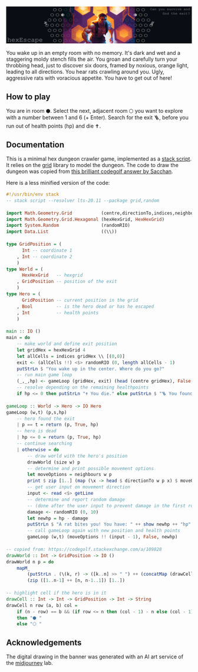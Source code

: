 ![](banner.png)

You wake up in an empty room with no memory. It's dark and wet and a staggering moldy stench fills the air. You groan and carefully turn your throbbing head, just to discover six doors, framed by noxious, orange light, leading to all directions. You hear rats crawling around you. Ugly, aggressive rats with voracious appetite. You have to get out of here!

## How to play

You are in room ⬢. Select the next, adjacent room ⬡ you want to explore with a number between 1 and 6 (+ Enter). Search for the exit 🪜, before you run out of health points (hp) and die ✝.

## Documentation

This is a minimal hex dungeon crawler game, implemented as a [stack script](https://docs.haskellstack.org/en/latest/scripts). It relies on the [grid](https://hackage.haskell.org/package/grid) library to model the dungeon. The code to draw the dungeon was copied from [this brilliant codegolf answer by Sacchan](https://codegolf.stackexchange.com/a/109828).

Here is a less minified version of the code:

```haskell
#!/usr/bin/env stack
-- stack script --resolver lts-20.11 --package grid,random

import Math.Geometry.Grid           (centre,directionTo,indices,neighbours,size)
import Math.Geometry.Grid.Hexagonal (hexHexGrid, HexHexGrid)
import System.Random                (randomRIO)
import Data.List                    ((\\))

type GridPosition = (
      Int -- coordinate 1
    , Int -- coordinate 2
    )
type World = (
      HexHexGrid   -- hexgrid
    , GridPosition -- position of the exit
    )
type Hero = (
      GridPosition -- current position in the grid
    , Bool         -- is the hero dead or has he escaped
    , Int          -- health points
    )

main :: IO ()
main = do
    -- make world and define exit position
    let gridHex = hexHexGrid 4
    let allCells = indices gridHex \\ [(0,0)]
    exit <- (allCells !!) <$> randomRIO (0, length allCells - 1)
    putStrLn $ "You wake up in the center. Where do you go?"
    -- run main game loop
    (_,_,hp) <- gameLoop (gridHex, exit) (head (centre gridHex), False, 100)
    -- resolve depending on the remaining healthpoints
    if hp <= 0 then putStrLn "✝ You die." else putStrLn $ "🪜 You found the exit!"

gameLoop :: World -> Hero -> IO Hero
gameLoop (w,t) (p,s,hp)
    -- hero found the exit
    | p == t = return (p, True, hp)
    -- hero is dead
    | hp <= 0 = return (p, True, hp)
    -- continue searching
    | otherwise = do
        -- draw world with the hero's position
        drawWorld (size w) p
        -- determine and print possible movement options
        let moveOptions = neighbours w p
        print $ zip [1..] (map (\x -> head $ directionTo w p x) $ moveOptions)
        -- get user input on movement direction
        input <- read <$> getLine
        -- determine and report random damage
        -- (done after the user input to prevent damage in the first room)
        damage <- randomRIO (0, 10)
        let newhp = hp - damage
        putStrLn $ "A rat bites you! You have: " ++ show newhp ++ "hp"
        -- call gameLoop again with new position and health points
        gameLoop (w,t) (moveOptions !! (input - 1), False, newhp)

-- copied from: https://codegolf.stackexchange.com/a/109828
drawWorld :: Int -> GridPosition -> IO ()
drawWorld n p = do
    mapM_
        (putStrLn . (\(k, r) -> ([k..n] >> " ") ++ (concatMap (drawCell n r p) [2..n+k])))
        (zip ([1..n-1] ++ [n, n-1..1]) [1..])

-- highlight cell if the hero is in it
drawCell :: Int -> Int -> GridPosition -> Int -> String
drawCell n row (a, b) col =
    if (n - row) == b && (if row <= n then (col - 1) - n else (col - 1) - n + (row - n)) == a
    then "⬢ "
    else "⬡ "
```

## Acknowledgements

The digital drawing in the banner was generated with an AI art service of the [midjourney](https://midjourney.com) lab.
